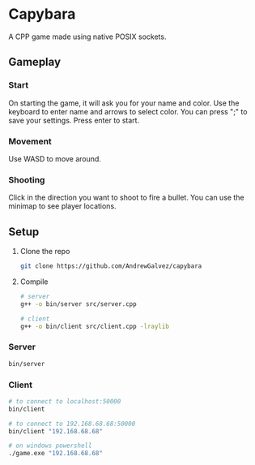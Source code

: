 
# Capybara

A CPP game made using native POSIX sockets.

## Gameplay

### Start
On starting the game, it will ask you for your name and color. Use the keyboard to enter name and arrows to select color. You can press ";" to save your settings.
Press enter to start.

### Movement
Use WASD to move around.

### Shooting
Click in the direction you want to shoot to fire a bullet. You can use the minimap to see player locations.

## Setup

1. Clone the repo
   ```sh
   git clone https://github.com/AndrewGalvez/capybara
   ```

2. Compile
   ```sh
   # server
   g++ -o bin/server src/server.cpp

   # client
   g++ -o bin/client src/client.cpp -lraylib
   ```

### Server
```sh
bin/server
```

### Client
```sh
# to connect to localhost:50000
bin/client

# to connect to 192.168.68.68:50000
bin/client "192.168.68.68"

# on windows powershell
./game.exe "192.168.68.68"
```
